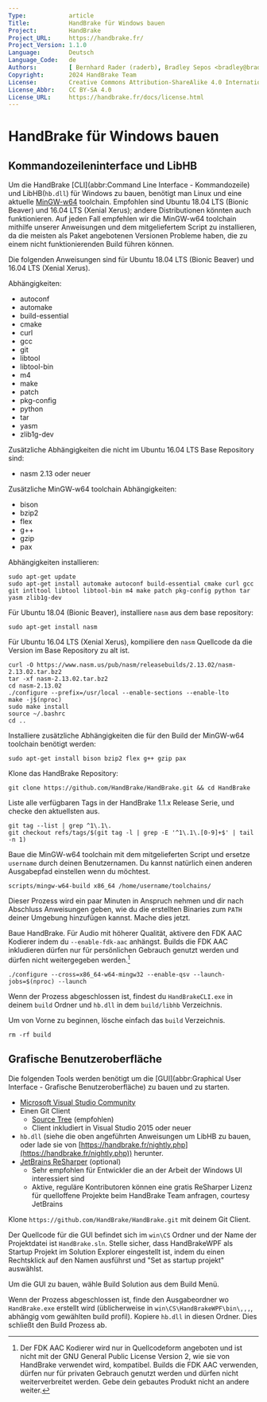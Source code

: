 ```yaml
---
Type:            article
Title:           HandBrake für Windows bauen
Project:         HandBrake
Project_URL:     https://handbrake.fr/
Project_Version: 1.1.0
Language:        Deutsch
Language_Code:   de
Authors:         [ Bernhard Rader (raderb), Bradley Sepos <bradley@bradleysepos.com> (BradleyS), Scott (s55) ]
Copyright:       2024 HandBrake Team
License:         Creative Commons Attribution-ShareAlike 4.0 International
License_Abbr:    CC BY-SA 4.0
License_URL:     https://handbrake.fr/docs/license.html
---
```


HandBrake für Windows bauen
==============================

## Kommandozeileninterface und LibHB

Um die HandBrake [CLI](abbr:Command Line Interface - Kommandozeile) und LibHB(`hb.dll`) für Windows zu bauen, benötigt man Linux und eine aktuelle [MinGW-w64](https://mingw-w64.org) toolchain. Empfohlen sind Ubuntu 18.04 LTS (Bionic Beaver) und 16.04 LTS (Xenial Xerus); andere Distributionen könnten auch funktionieren. Auf jeden Fall empfehlen wir die MinGW-w64 toolchain mithilfe unserer Anweisungen und dem mitgeliefertem Script zu installieren, da die meisten als Paket angebotenen Versionen Probleme haben, die zu einem nicht funktionierenden Build führen können.

Die folgenden Anweisungen sind für Ubuntu 18.04 LTS (Bionic Beaver) und 16.04 LTS (Xenial Xerus).

Abhängigkeiten:

- autoconf
- automake
- build-essential
- cmake
- curl
- gcc
- git
- libtool
- libtool-bin
- m4
- make
- patch
- pkg-config
- python
- tar
- yasm
- zlib1g-dev

Zusätzliche Abhängigkeiten die nicht im Ubuntu 16.04 LTS Base Repository sind:

- nasm 2.13 oder neuer

Zusätzliche MinGW-w64 toolchain Abhängigkeiten:

- bison
- bzip2
- flex
- g++
- gzip
- pax

Abhängigkeiten installieren:

    sudo apt-get update
    sudo apt-get install automake autoconf build-essential cmake curl gcc git intltool libtool libtool-bin m4 make patch pkg-config python tar yasm zlib1g-dev

Für Ubuntu 18.04 (Bionic Beaver), installiere `nasm` aus dem base repository:

    sudo apt-get install nasm

Für Ubuntu 16.04 LTS (Xenial Xerus), kompiliere den `nasm` Quellcode da die Version im Base Repository zu alt ist.

    curl -O https://www.nasm.us/pub/nasm/releasebuilds/2.13.02/nasm-2.13.02.tar.bz2
    tar -xf nasm-2.13.02.tar.bz2
    cd nasm-2.13.02
    ./configure --prefix=/usr/local --enable-sections --enable-lto
    make -j$(nproc)
    sudo make install
    source ~/.bashrc
    cd ..

Installiere zusätzliche Abhängigkeiten die für den Build der MinGW-w64 toolchain benötigt werden:

    sudo apt-get install bison bzip2 flex g++ gzip pax

Klone das HandBrake Repository:

    git clone https://github.com/HandBrake/HandBrake.git && cd HandBrake

Liste alle verfügbaren Tags in der HandBrake 1.1.x Release Serie, und checke den aktuellsten aus.

    git tag --list | grep ^1\.1\.
    git checkout refs/tags/$(git tag -l | grep -E '^1\.1\.[0-9]+$' | tail -n 1)

Baue die MinGW-w64 toolchain mit dem mitgelieferten Script und ersetze `username` durch deinen Benutzernamen. Du kannst natürlich einen anderen Ausgabepfad einstellen wenn du möchtest.

    scripts/mingw-w64-build x86_64 /home/username/toolchains/

Dieser Prozess wird ein paar Minuten in Anspruch nehmen und dir nach Abschluss Anweisungen geben, wie du die erstellten Binaries zum `PATH` deiner Umgebung hinzufügen kannst. Mache dies jetzt.

Baue HandBrake. Für Audio mit höherer Qualität, aktivere den FDK AAC Kodierer indem du `--enable-fdk-aac` anhängst. Builds die FDK AAC inkludieren dürfen nur für persönlichen Gebrauch genutzt werden und dürfen nicht weitergegeben werden.[^fdk-aac-license]

    ./configure --cross=x86_64-w64-mingw32 --enable-qsv --launch-jobs=$(nproc) --launch

Wenn der Prozess abgeschlossen ist, findest du `HandBrakeCLI.exe` in deinem `build` Ordner und `hb.dll` in dem `build/libhb` Verzeichnis.

Um von Vorne zu beginnen, lösche einfach das `build` Verzeichnis.

    rm -rf build


## Grafische Benutzeroberfläche

Die folgenden Tools werden benötigt um die [GUI](abbr:Graphical User Interface - Grafische Benutzeroberfläche) zu bauen und zu starten.

- [Microsoft Visual Studio Community](https://www.visualstudio.com/vs/community/)
- Einen Git Client
  - [Source Tree](https://www.sourcetreeapp.com) (empfohlen)
  - Client inkludiert in Visual Studio 2015 oder neuer
- `hb.dll` (siehe die oben angeführten Anweisungen um LibHB zu bauen, oder lade sie von [https://handbrake.fr/nightly.php](https://handbrake.fr/nightly.php)) herunter.
- [JetBrains ReSharper](https://www.jetbrains.com/resharper/) (optional)
  - Sehr empfohlen für Entwickler die an der Arbeit der Windows UI interessiert sind
  - Aktive, reguläre Kontributoren können eine gratis ReSharper Lizenz für quelloffene Projekte beim HandBrake Team anfragen, courtesy JetBrains

Klone `https://github.com/HandBrake/HandBrake.git` mit deinem Git Client.

Der Quellcode für die GUI befindet sich im `win\CS` Ordner und der Name der Projektdatei ist `HandBrake.sln`. Stelle sicher, dass HandBrakeWPF als Startup Projekt im Solution Explorer eingestellt ist, indem du einen Rechtsklick auf den Namen ausführst und "Set as startup projekt" auswählst.

Um die GUI zu bauen, wähle Build Solution aus dem Build Menü.

Wenn der Prozess abgeschlossen ist, finde den Ausgabeordner wo `HandBrake.exe` erstellt wird (üblicherweise in `win\CS\HandBrakeWPF\bin\,,,`, abhängig vom gewählten build profil). Kopiere `hb.dll` in diesen Ordner. Dies schließt den Build Prozess ab.

[^fdk-aac-license]: Der FDK AAC Kodierer wird nur in Quellcodeform angeboten und ist nicht mit der GNU General Public License Version 2, wie sie von HandBrake verwendet wird, kompatibel. Builds die FDK AAC verwenden, dürfen nur für privaten Gebrauch genutzt werden und dürfen nicht weiterverbreitet werden. Gebe dein gebautes Produkt nicht an andere weiter.
